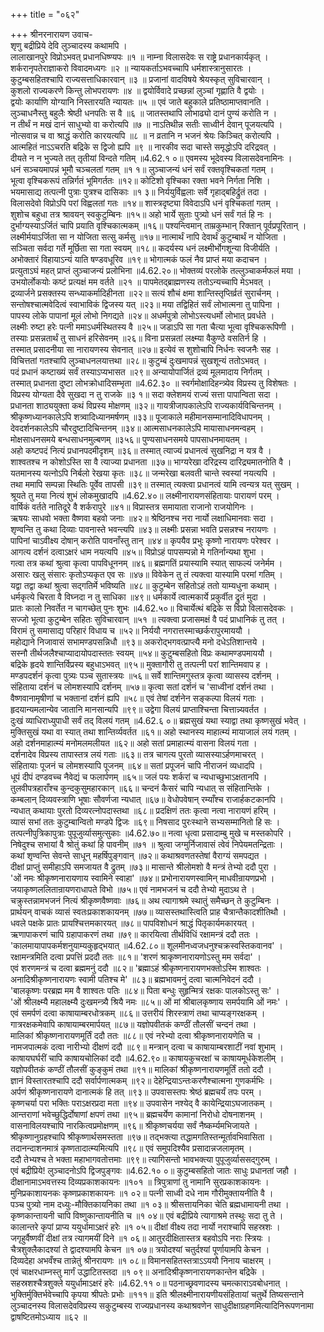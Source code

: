 +++
title = "०६२"

+++
श्रीनरनारायण उवाच-  
शृणु बद्रीप्रिये देवि लुञ्चादस्य कथामपि ।  
लालाखानपुरे विप्रोऽभवत् प्रधानधिष्ण्यपः ॥१ ॥
नाम्ना विलासदेवः स राष्ट्रे प्रधानकार्यकृत् ।  
शर्करानृपतेराज्ञाकरो विवादमध्यगः ॥२ ॥
न्यायकर्ताऽभवच्चापि धर्मशास्त्रानुसारतः ।  
कुटुम्बसहितश्चापि राज्यसत्ताधिकारवान् ॥३ ॥
प्रजानां वादविषये श्रेयस्कृत् सुविचारवान् ।  
कुशलो राज्यकरणे किन्तु लोभपरायणः ॥४ ॥
द्वयोर्विवादे प्रच्छन्नां लुञ्चां गृह्णाति वै द्वयोः ।  
द्वयोः कार्याणि योग्यानि निस्तारयति न्यायतः ॥५ ॥
एवं जाते बहुकाले प्रतिष्ठामाप्तवानति ।  
लुञ्चाधनैस्तु बहुलैः श्रेष्ठी धनपतिः स वै ॥६ ॥
जातस्तथापि लोभाढ्यो दानं पुण्यं करोति न ।  
न तीर्थं न मखं दानं साधुभ्यो वा करोत्यपि ॥७ ॥
नाऽतिथीन्न सतीः साध्वीर्न देवान् पूजयत्यपि ।  
नोत्सवान्न च वा श्राद्धं करोति कारयत्यपि ॥८ ॥
न व्रतानि न भजनं श्रेयः किञ्चित् करोत्यपि ।  
आत्महितं नाऽऽचरति बद्रिके स द्विजो ह्यपि ॥९ ॥
नारकीव सदा चास्ते समृद्धोऽपि दरिद्रवत् ।  
दीयते न न भुज्यते तत् तृतीयां विन्दते गतिम् ॥4.62.१ ०॥
एवमस्य भूदेवस्य विलासदेवनामिनः ।  
धनं सञ्चयमापन्नं भूमौ चञ्चलतां गतम् ॥१ १॥
लुञ्चाजन्यं धनं सर्वं रक्तवृश्चिकतां गतम् ।  
भूत्वा वृश्चिकरूपं तन्निर्गतं भूमिगर्ततः ॥१२॥
कोटिशो वृश्चिका रक्ता भवने निर्गता निशि ।  
भयमासाद्य तत्पत्नी पुत्राः पुत्रश्च दासिकाः ॥१ ३॥
निर्ययुर्विह्वलाः सर्वे गृहाद्बहिर्द्रुतं तदा ।  
विलासदेवो विप्रोऽपि परां विह्वलतां गतः ॥१४॥
शास्त्रदृष्ट्या विवेदाऽपि धनं वृश्चिकतां गतम् ।  
शुशोच बहुधा तत्र श्रावयन् स्वकुटुम्बिनः ॥१५॥
अहो भार्ये सुताः पुत्र्यो धनं सर्वं गतं हि नः ।  
दुर्भाग्यस्याऽर्जितं चापि प्रयाति वृश्चिकात्मकम् ॥१६॥
पश्यन्त्विमान् ताम्रकुम्भान् रिक्तान् पूर्वप्रपूरितान् ।  
लक्ष्मीर्मयाऽर्जिता सा न योजिता सत्सु कर्मसु ॥१७॥
नात्मार्थं नापि देवार्थं कुटुम्बार्थं न योजिता ।  
सञ्चिता सर्वदा गर्ते मूर्छिता सा गता स्वयम् ॥१८॥
कदर्यस्य धनं लक्ष्मीर्भोगशून्या विजीर्यति ।  
अभोक्तारं विहायाऽन्यं याति षण्डवधूरिव ॥१९॥
भोगात्मकं फलं नैव प्राप्तं मया कदाचन ।  
प्रत्युताऽघं महत् प्राप्तं लुञ्चाजन्यं प्रलोभिना ॥4.62.२०॥
भोक्तव्यं परलोके तल्लुञ्चाकर्मफलं मया ।  
उभयोर्लोकयोः कष्टं प्रत्यक्षं मम वर्तते ॥२१ ॥
पापमेतद्ब्राह्मणस्य ततोऽन्यच्चापि मेऽभवत् ।  
द्रव्यार्जने प्रसक्तस्य सन्ध्याकर्मादिहीनता ॥२२॥
सत्यं शौचं क्षमा शान्तिस्तृप्तिर्व्रतं सुरार्चनम् ।  
सन्तोषश्चात्मवेदित्वं स्वाभाविकं द्विजस्य यत् ॥२३॥
मया तद्विहितं सर्वं लोभात्मना तु पापिना ।  
पापस्य लोके पापानां मूलं लोभो निगद्यते ॥२४॥
अधर्मपुत्रो लोभोऽस्त्यधर्मो लोभात् प्रवर्धते ।  
लक्ष्मीः रुष्टा हरेः पत्नी ममाऽधर्मस्थितस्य वै ॥२५॥
जडाऽपि सा गता चैत्या भूत्वा वृश्चिकरूपिणी ।  
तस्याः प्रसन्नतार्थं तु साधनं हरिसेवनम् ॥२६॥
विना प्रसन्नतां लक्ष्म्या वैकुण्ठे वसतिर्न हि ।  
तस्मात् प्रसादनीया सा नारायणस्य सेवनात् ॥२७॥
इत्येवं स शुशोचापि निर्धनः स्वजनैः सह ।  
विचित्ततां गतश्चापि लुञ्चाधनलयात्तथा ॥२८॥
कुटुम्बं दुःखमापन्नं सुखशून्यं ततोऽभवत् ।  
पदं प्रधानं कष्टाख्यं सर्वं तस्याऽप्यभासत ॥२९॥
अन्यायोपार्जितं द्रव्यं मूलमादाय निर्गतम् ।  
तस्मात् प्रधानता दुष्टा लोभक्रोधादिसम्भृता ॥4.62.३० ॥
स्वर्गमोक्षादिहन्त्र्येव विप्रस्य तु विशेषतः ।  
विप्रस्य योग्यता दैवे सुखदा न तु राजके ॥३ १॥
सदा क्लेशमयं राज्यं सत्ता पापान्विता सदा ।  
प्रधानता शाठ्ययुक्ता कथं विप्रस्य मोक्षणम् ॥३२॥
गायत्रीजापकालेऽपि राज्यकार्यविचिन्तनम् ।  
श्रीकृष्णध्यानकालेऽपि शत्र्वादिध्यानमर्षणम् ॥३३॥
पूजाकाले महीमानसम्मानादिविधापनम् ।  
देवदर्शनकालेऽपि चौरदुष्टादिचिन्तनम् ॥३४॥
आत्मसाधनकालेऽपि मायासाधनमन्वहम् ।  
मोक्षसाधनसमये बन्धसाधनमुल्बणम् ॥३५६॥
पुण्यसाधनसमये पापसाधनमायतम् ।  
अहो कष्टपदं नित्यं प्रधानपदमीदृशम् ॥३६॥
तस्मात् त्याज्यं प्रधानत्वं सुखनिद्रा न यत्र वै ।  
शाश्वतश्च न कोशोऽस्ति सा वै त्याज्या प्रधानता ॥३७॥
भाग्यरेखा दरिद्रस्य दारिद्र्यमातनोति वै ।  
यतमानस्य यत्नोऽपि निर्बलो रेखया कृतः ॥३८॥
जन्मरेखा बलवती चान्ते स्वस्यां नयत्यपि ।  
तथा ममापि सम्पन्ना स्थितिः पूर्वेव तापसी ॥३९॥
तस्मात् त्यक्त्वा प्रधानत्वं यामि त्वन्यत्र यत् सुखम् ।  
श्रूयते तु मया नित्यं शुभं लोकमुखादपि ॥4.62.४०॥
लक्ष्मीनारायणसंहितायाः पारायणं परम् ।  
वार्षिकं वर्तते नातिदूरे वै शर्करापुरे ॥४१॥
विप्रास्तत्र समायाता राजानो राजयोगिनः ।  
ऋषयः साधवो भक्ता वैष्णवा बहवो जनाः ॥४२॥
श्रेष्ठिनश्च नरा नार्यो लक्षाधिमानवाः सदा ।  
शृण्वन्ति तु कथा दिव्याः पावनास्ते भवन्त्यपि ॥४३॥
लक्ष्मीः प्रसन्ना भवति प्रसन्नश्च नरायणः ।  
पापिनां चाऽवीक्ष्य दोषान् करोति पावनाँस्तु तान् ॥४४॥
कृपयैव प्रभुः कृष्णो नारायणः परेश्वर ।  
आगत्य दर्शनं दत्वाऽक्षरं धाम नयत्यपि ॥४५॥
विप्रोऽहं पापसम्पन्नो मे गतिर्नान्यथा शुभा ।  
गत्वा तत्र कथां श्रुत्वा कृत्वा पापविधूननम् ॥४६॥
ब्रह्मगतिं प्रयास्यामि स्यात् साफल्यं जनेर्मम ।  
असारः खलु संसारः कृतोऽप्यकृत एव सः ॥४७॥
विवेकेन तु तं त्यक्त्वा यास्यामि परमां गतिम् ।  
यद्वा तद्वा कथां श्रुत्वा सद्गतिर्मे भविष्यति ॥४८॥
कुटुम्बेन सहितोऽहं ततो याम्यधुना कथाम् ।  
धर्मकृत्ये चिरता वै विघ्नदा न तु साधिका ॥४९॥
धर्मकार्ये त्वात्मकार्ये प्रकुर्वीत द्रुतं मुदा ।  
प्रातः कालो निवर्तेत न चागच्छेत् पुनः शुभः ॥4.62.५०॥
विचार्येत्थं बद्रिके स विप्रो विलासदेवकः ।  
सज्जो भूत्वा कुटुम्बेन सहितः सुविचारवान् ॥५१ ॥
त्यक्त्वा प्रजासमक्षं वै पदं प्राधानिकं तु तत् ।  
विरामं तु समासाद्य परिहारं विधाय च ॥५२॥
निर्ययौ नगरात्तस्माच्छर्करापुरमाययौ ।  
महोद्याने निजावासं सभामण्डपसन्निधौ ॥९३॥
अकरोद्भगवत्प्राप्त्यै मनो दधेऽतिशान्तये ।  
सस्नौ तीर्थजलैश्चाप्यादायोपदास्ततः स्वयम् ॥५४॥
कुटुम्बसहितो विप्रः कथामण्डपमाययौ ।  
बद्रिके हृदये शान्तिर्विप्रस्य बहुधाऽभवत् ॥९५॥
मुक्तागौरी तु तत्पत्नी परां शान्तिमवाप ह ।  
मण्डपदर्शनं कृत्वा पुत्र्यः पञ्च सुतास्त्रयः ॥५६॥
सर्वे शान्तिमगुस्तत्र कृत्वा व्यासस्य दर्शनम् ।  
संहिताया दर्शनं च लोमशस्यापि दर्शनम् ॥५७॥
कृत्वा सतां दर्शनं च 'साध्वीनां दर्शनं तथा ।  
वैष्णवानामृषीणां च भक्तानां दर्शनं ह्यपि ॥५८॥
एवं तेषां दर्शनेन सङ्कल्पा विलयं गताः ।  
हृदयान्यमलान्येव जातानि मानसान्यपि ॥९९॥
उद्वेगा विलयं प्राप्ताश्चिन्ता चित्तान्न्यवर्तत ।  
दुःखं व्याधिराध्युपाधी सर्वं तद् विलयं गतम् ॥4.62.६ ०॥
ब्रह्मसुखं यथा स्याद्वा तथा कृष्णसुखं भवेत् ।  
मुक्तिसुखं यथा वा स्यात् तथा शान्तिर्व्यवर्तत ॥६१॥
अहो स्थानस्य माहात्म्यं मायाजालं लयं गतम् ।  
अहो दर्शनमाहात्म्यं मनोमलमलीयत ॥६२॥
अहो सतां प्रमाहात्म्यं वासना विलयं गता ।  
दर्शनादेव विप्रस्य तापास्तत्र लयं गताः ॥६३॥
तत्र चागत्य पुरतो व्यासस्याऽर्हणमाचरत् ।  
संहितायाः पूजनं च लोमशस्यापि पूजनम् ॥६४॥
सतां प्रपूजनं चापि नीराजनं व्यधादपि ।  
धूपं दीपं दण्डवच्च नैवेद्यं च फलार्पणम् ॥६५॥
जलं पयः शर्करां च न्यधाच्छुभाऽक्षतानपि ।  
तुलवीपत्रहाराँश्च कुन्दकुसुमहारकान् ॥६६॥
चन्दनं कैसरं चापि न्यधात् स संहितान्तिके ।  
कम्बलान् दिव्यवस्त्राणि भूषाः सौवर्णजा न्यधात् ॥६७॥
वेधोपवेषान् रम्याँश्च राजार्हकटकानपि ।  
न्यधात् कथायाः पुरतो दिव्यरत्नोपदास्तथा ॥६८॥
प्रदक्षिणं ततः कृत्वा नत्वा नारायणं हरिम् ।  
व्यासं सभां ततः कुटुम्बान्वितो मण्डपे द्विजः ॥६९॥
निषसाद पुरःस्थाने सभ्यसम्मानितो हि सः ।  
तत्पत्नीपुत्रिकापुत्राः पुपूजुर्व्यासमुत्सुकाः ॥4.62.७०॥
नत्वा धृत्वा प्रसादाम्बु मुखे च मस्तकोपरि ।  
निषेदुश्च सभायां वै श्रोतुं कथां हि पावनीम् ॥७१ ॥
श्रुत्वा जग्मुर्निजावासं त्वेवं निपेयमतन्द्रिताः ।  
कथां शृण्वन्ति सेवन्ते साधून् महर्षिपुङ्गवान् ॥७२॥
कथाश्रवणतस्तेषां वैराग्यं समपद्यत ।  
दीक्षां प्राप्तुं समीहाऽपि समजायत वै द्रुतम् ॥७३॥
मासान्ते श्रीलोमशो वै मन्त्रं तेभ्यो ददौ पुरा ।  
'ओं नमः श्रीकृष्णनारायणाय स्वामिने स्वाहा' ॥७४॥
प्रभोनारायणस्वामिन् माधवीन्रायणप्रभो ।  
जयाकृष्णललितान्रायणराधापते विभो ॥७५॥
एवं नामभजनं च ददौ तेभ्यो मुदाऽथ ते ।  
चक्रुस्तन्नामभजनं नित्यं श्रीकृष्णवैष्णवाः ॥७६॥
अथ त्यागाश्रमे स्थातुं समैच्छन् ते कुटुम्बिनः ।  
प्रार्थयन् वाचकं व्यासं स्वतःप्रकाशकायनम् ॥७७॥
व्यासस्तथास्त्विति प्राह चैत्रान्तैकादशीतिथौ ।  
धवले पक्षके प्रातः प्रायश्चित्तमकारयत् ॥७८॥
पापविशोधनं श्राद्धं पितृकार्यमकारयत् ।  
ऋणापाकरणं चापि ग्रहापाकरणं तथा ॥७९॥
कारयित्वा तीर्थविधिं रक्षामन्त्रं ददौ ततः ।  
'कालमायापापकर्मशनुयाम्यकुहृद्भयात् ॥4.62.८०॥
शूलमीनध्वजधनुश्चक्रस्वस्तिकवानव' ।  
रक्षामन्त्रमिति दत्वा प्रपत्तिं प्रददौ ततः ॥८१॥
'शरणं श्राकृष्णनारायणोऽस्तु मम सर्वदा' ।  
एवं शरणमन्त्रं च दत्वा ब्रह्ममनुं ददौ ॥८२॥
'ब्रह्माऽहं श्रीकृष्णनारायणभक्तोऽस्मि शाश्वतः ।  
अनादिश्रीकृष्णनारायणः स्वामी पतिश्च मे' ॥८३॥
ब्रह्मभावमनुं दत्वा चात्मनिवेदनं ददौ ।  
'बालकृष्णः परब्रह्म मम वै शाश्वतः पतिः ॥८४॥
पिता बन्धुः सुहृन्मित्रं रक्षकः पालकोऽस्तु सः' ।  
'ओं श्रीलक्ष्म्यै महालक्ष्म्यै दुःखमन्त्र्यै श्रियै नमः ॥८५॥
ओं मां श्रीबालकृष्णाय समर्पयामि ओं नमः' ।  
एवं समर्पणं दत्वा काषायाम्बरधोत्रकम् ॥८६॥
उत्तरीयं शिरस्त्राणं तथा चाप्यङ्गरक्षकम् ।  
गात्ररक्षकमेवापि काषायाम्बरमार्पयत् ॥८७॥
यज्ञोपवीतकं कण्ठीं तौलसीं चन्दनं तथा ।  
मालिकां श्रीकृष्णनारायणमूर्तिं ददौ ततः ॥८८॥
एवं नरेभ्यो दत्वा श्रीकृष्णनारायणेति च ।  
नामजपात्मकं दत्वा नारीभ्यो दीक्षणं ददौ ॥८९॥
मन्त्रान् दत्वा च काषायाम्बरशाटीं नवां शुभाम् ।  
काषायघर्घरीं चापि काषायचोलिकां ददौ ॥4.62.९०॥
काषायकुचरक्षां च काषायमूर्धकेशलीम् ।  
यज्ञोपवीतकं कण्ठीं तौलसीं कुङ्कुमं तथा ॥९१॥
मालिकां श्रीकृष्णनारायणमूर्तिं ततो ददौ ।  
ज्ञानं विस्तारतश्चापि ददौ सर्वार्पणात्मकम् ॥९२॥
देहेन्द्रियाऽन्तःकरणैश्चात्मना गुणकर्मभिः ।  
अर्पणं श्रीकृष्णनारायणे दानात्मकं हि तत् ॥९३॥
उपवासस्तपः श्रेष्ठं ब्रह्मचर्यं तपः परम् ।  
कृष्णचर्या परा भक्तिः पराऽक्षरप्रदा मता ॥९४॥
उपवासेन नश्येद् वै कायेन्द्रियाऽघजातकम् ।  
आन्तराणां भवेच्छुद्धिर्दोषाणां क्षपणं तथा ॥९५॥
ब्रह्मचर्येण कामानां निरोधो दोषनाशनम् ।  
वासनाविलयश्चापि नारकित्वप्रमोक्षणम् ॥९६॥
श्रीकृष्णचर्यया सर्वं नैष्कर्म्यमभिजायते ।  
श्रीकृष्णानुग्रहश्चापि श्रीकृष्णार्थसमस्तता ॥९७॥
तद्भक्त्या तद्धामगतिस्तन्मूर्तावभिवासिता ।  
तदानन्दाशनमात्रं कृष्णतादात्म्यमित्यपि ॥९८॥
एवं समुपदिश्यैव प्रसादान्नजलामृतम् ।  
ददौ तेभ्यश्च ते भक्ता महाभागवतोत्तमाः ॥९९॥
त्यागिसन्तो भावभक्त्या पुपूजुर्व्याससद्गुरुम् ।  
एवं बद्रीप्रिये! लुञ्चादनोऽपि द्विजपुङ्गवः ॥4.62.१० ०॥
कुटुम्बसहितो जातः साधुः प्रधानतां जहौ ।  
दीक्षानामाऽभवत्तस्य दिव्यप्रकाशकायनः ॥१०१ ॥
त्रिपुत्राणां तु नामानि सुरप्रकाशकायनः ।  
मुनिप्रकाशायनकः कृष्णप्रकाशकायनः ॥१ ०२॥
पत्नी साध्वी दधे नाम गौरीमुक्तायनीति वै ।  
पञ्च पुत्र्यो नाम दध्युः-मौक्तिकायनिका तथा ॥१ ०३॥
श्रीसत्तायनिका चेति ब्रह्मधामायनी तथा ।  
कृष्णकान्तायनी चापि विष्णुकान्तायनीति च ॥१ ०४॥
एवं बद्रीप्रिये त्यागाश्रमे तस्थुः सदा तु ते ।  
कालान्तरे कृपां प्राप्य ययुर्धामाऽक्षरं हरेः ॥१ ०५॥
दीक्षां वीक्ष्य तदा नार्यो नराश्चापि सहस्रशः ।  
जगृहुर्वैष्णवीं दीक्षां तत्र त्यागमयीं दिने ॥१ ०६॥
आतुरदीक्षितास्तत्र बहवोऽपि नराः स्त्रियः ।  
चैत्रशुक्लैकादश्यां ते द्वादश्यामपि केचन ॥१ ०७॥
त्रयोदश्यां चतुर्दश्यां पूर्णायामपि केचन ।  
दिव्यदेहा अभवँश्च तान्नेतुं श्रीनरायणः ॥१ ०८॥
विमानसहितस्तत्राऽऽययौ निनाय चाक्षरम् ।  
एवं चाक्षरधाम्नस्तु मार्गं उद्धाटितस्तदा ॥१ ०९॥
अनादिश्रीकृष्णनारायणकान्तेन बद्रिके ।  
सहस्रशश्चैत्रशुक्ले ययुर्धामाऽक्षरं हरेः ॥4.62.११ ०॥
पठनाच्छ्रवणादस्य चमत्काराऽवबोधनात् ।  
भुक्तिर्मुक्तिर्भवेच्चापि कृपया श्रीपतेः प्रभोः ॥१११॥
इति श्रीलक्ष्मीनारायणीयसंहितायां चतुर्थे तिष्यसन्ताने लुञ्चादनस्य विलासदेवविप्रस्य सकुटुम्बस्य राज्यप्रधानस्य कथाश्रवणेन साधुदीक्षाग्रहणमित्यादिनिरूपणनामा द्वाषष्टितमोऽध्याय ॥६२ ॥
    
    
